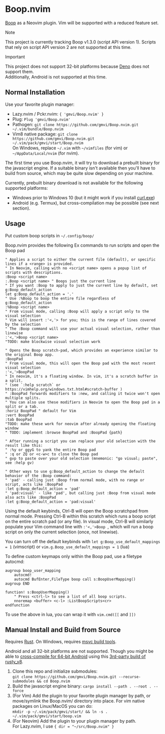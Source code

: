 # Boop.nvim
[Boop](https://github.com/IvanMathy/Boop) as a Neovim plugin. Vim will be
supported with a reduced feature set.

> [!Note]
> This project is currently tracking Boop v1.3.0 (script API version 1).
> Scripts that rely on script API version 2 are not supported at this time.

> [!Important]
> This project does not support 32-bit platforms because [Deno](https://deno.com/)
> does not support them.  
> Additionally, Android is not supported at this time.


## Normal Installation
Use your favorite plugin manager:
* Lazy.nvim / Pckr.nvim:
`{ 'gmvi/Boop.nvim' }`
* Plug: `Plug 'gmvi/Boop.nvim'`
* Pathogen:
`git clone https://github.com/gmvi/Boop.nvim.git ~/.vim/bundle/Boop.nvim`
* Vim8 native package:
`git clone https://github.com/gmvi/Boop.nvim.git ~/.vim/pack/gmvi/start/Boop.nvim`  
On Windows, replace `~/.vim` with `~/vimfiles` (for vim) or `~/AppData/Local/nvim` (for nvim).

The first time you use Boop.nvim, it will try to download a prebuilt binary for
the javascript engine. If a suitable binary isn't available then you'll have to
build from source, which may be quite slow depending on your machine.

Currently, prebuilt binary download is not available for the following
supported platforms:
* Windows prior to Windows 10 (but it might work if you install
  [curl.exe](https://curl.se/windows/))
* Android (e.g. Termux), but cross-compilation may be possible (see next section).


## Usage
Put custom boop scripts in `~/.config/boop/`

Boop.nvim provides the following Ex commands to run scripts and open the Boop pad
```vim
" Applies a script to either the current file (default), or specific lines if a <range> is provided.
" In Neovim, calling with no <script name> opens a popup list of scripts with descriptions.
:Boop <script name>
:.Boop <script name> " Boops just the current line
" If you want :Boop to apply to just the current line by default, set g:Boop_default_action
let g:Boop_default_action = '.'
" Use :%Boop to boop the entire file regardless of g:Boop_default_action
:%Boop <script name> 
" From visual mode, calling :Boop will apply a script only to the visual selection
" Vim will insert :'<,'> for you; this is the range of lines covered by the selection
" The :Boop command will use your actual visual selection, rather than linewise
:'<,'>Boop <script name>
"TODO: make blockwise visual selection work

" Opens the Boop scratch-pad, which provides an experience similar to the original Boop app.
:BoopPad
" From visual mode, this will open the Boop pad with the most recent visual selection
:'<,'>BoopPad
" In neovim, it's a floating window. In vim, it's a scratch buffer in a split.
" (see `:help scratch` or https://vimhelp.org/windows.txt.html#scratch-buffer )
" :BoopPad forwards modifiers to :new, and calling it twice won't open multiple splits.
" You can also use these modifiers in Neovim to open the Boop pad in a split or a tab.
:horiz BoopPad " default for Vim
:vert BoopPad
:tab BoopPad
"TODO: make these work for neovim after already opening the floating window
" TODO: implement :browse BoopPad and :BoopPad {path}

" After running a script you can replace your old selection with the result like this:
" :%y or ggyG to yank the entire Boop pad
" :q or ZQ or <c-w>c to close the Boop pad
" gvp to paste over your old selection (mnemonic: "go visual; paste", see :help gv)

" Other ways to use g:Boop_default_action to change the default behavior of the :Boop command:
" 'pad' - calling just :Boop from normal mode, with no range or script, acts like :BoopPad
:let g:Boop_default_action = 'pad' 
" 'pad:visual' - like 'pad', but calling just :Boop from visual mode also acts like :BoopPad
:let g:Boop_default_action = 'pad:visual'
```

Using the default keybinds, Ctrl-B will open the Boop scratchpad from normal
mode. Pressing Ctrl-B within this scratch which runs a boop script on the entire scratch pad (or any
file). In visual mode, Ctrl-B will similarly populate your Vim command line
with `:'<,'>Boop `, which will run a boop script on only the current selection
(once, not linewise).

You can turn off the default keybinds with
`let g:Boop_use_default_mappings = 1` (vimscript) or
`vim.g.Boop_use_default_mappings = 1` (lua)

To define custom keymaps only within the Boop pad, use a filetype autocmd:
```vim
augroup boop_user_mapping
    autocmd!
    autocmd BufEnter,FileType boop call s:BoopUserMapping()
augroup END

function! s:BoopUserMapping()
    " Press <ctrl-l> to see a list of all boop scripts.
    nnoremap <buffer> <c-l> :ListBoopScripts<cr>
endfunction
```
To use the above in lua, you can wrap it with `vim.cmd([[` and `]])`


## Manual Install and Build from Source
Requires [Rust](https://www.rust-lang.org/learn/get-started). On Windows, requires
[msvc build tools](https://rust-lang.github.io/rustup/installation/windows-msvc.html).

Android and all 32-bit platforms are not supported. Though you might be able to
[cross-compile for 64-bit Android](https://doc.rust-lang.org/stable/rustc/platform-support/android.html)
using this [3rd-party build of rusty_v8](https://github.com/fm-elpac/v8-src/releases/tag/rusty_v8-0.83.2).

1. Clone this repo and initialize submodules:  
`git clone https://github.com/gmvi/Boop.nvim.git --recurse-submodules && cd Boop.nvim`
3. Build the javascript engine binary: `cargo install --path . --root . --force`
4. (For Vim) Add the plugin to your favorite plugin manager by path, or
   move/symlink the Boop.nvim/ directory into place. For vim native packages on
   Linux/MacOS you can do:  
   `mkdir -p ~/.vim/pack/gmvi/start/ && ln -s . ~/.vim/pack/gmvi/start/boop.vim`
5. (For Neovim) Add the plugin to your plugin manager by path.  
   For Lazy.nvim, I use `{ dir = "~/src/Boop.nvim" }`
